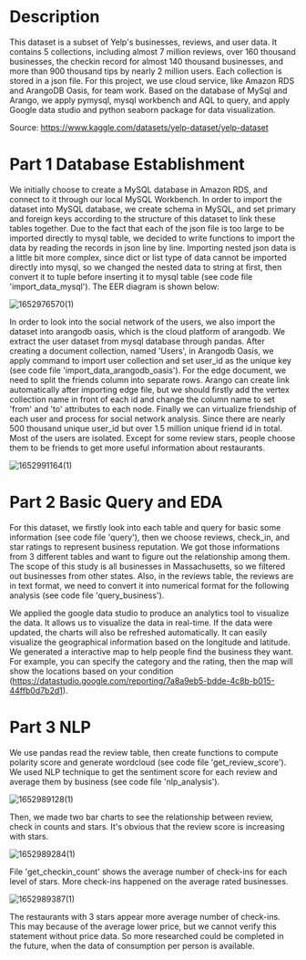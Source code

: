 # Description
This dataset is a subset of Yelp's businesses, reviews, and user data. It contains 5 collections, including almost 7 million reviews, over 160 thousand businesses, the checkin record for almost 140 thousand businesses, and more than 900 thousand tips by nearly 2 million users. Each collection is stored in a json file. For this project, we use cloud service, like Amazon RDS and ArangoDB Oasis, for team work. Based on the database of MySql and Arango, we apply pymysql, mysql workbench and AQL to query, and apply Google data studio and python seaborn package for data visualization.

Source: https://www.kaggle.com/datasets/yelp-dataset/yelp-dataset

# Part 1 Database Establishment
We initially choose to create a MySQL database in Amazon RDS, and connect to it through our local MySQL Workbench. In order to import the dataset into MySQL database, we create schema in MySQL, and set primary and foreign keys according to the structure of this dataset to link these tables together. Due to the fact that each of the json file is too large to be imported directly to mysql table, we decided to write functions to import the data by reading the records in json line by line. Importing nested json data is a little bit more complex, since dict or list type of data cannot be imported directly into mysql, so we changed the nested data to string at first, then convert it to tuple before inserting it to mysql table (see code file 'import_data_mysql'). The EER diagram is shown below:

![1652976570(1)](https://user-images.githubusercontent.com/90291484/169347300-a5bcfe01-281b-4a65-a053-156417910ca4.png)

In order to look into the social network of the users, we also import the dataset into arangodb oasis, which is the cloud platform of arangodb. We extract the user dataset from mysql database through pandas. After creating a document collection, named 'Users', in Arangodb Oasis, we apply command to import user collection and set user_id as the unique key (see code file 'import_data_arangodb_oasis'). For the edge document, we need to split the friends column into separate rows. Arango can create link automatically after importing edge file, but we should firstly add the vertex collection name in front of each id and change the column name to set 'from' and 'to' attributes to each node. Finally we can virtualize friendship of each user and process for social network analysis. Since there are nearly 500 thousand unique user_id but over 1.5 million unique friend id in total. Most of the users are isolated. Except for some review stars, people choose them to be friends to get more useful information about restaurants.

![1652991164(1)](https://user-images.githubusercontent.com/90291484/169396510-51bcf85b-e7aa-4e78-b592-716f7e18423b.png)

# Part 2 Basic Query and EDA
For this dataset, we firstly look into each table and query for basic some information (see code file 'query'), then we choose reviews, check_in, and star ratings to represent business reputation. We got those informations from 3 different tables and want to figure out the relationship among them. The scope of this study is all businesses in Massachusetts, so we filtered out businesses from other states. Also, in the reviews table, the reviews are in text format, we need to convert it into numerical format for the following analysis (see code file 'query_business'). 

We applied the google data studio to produce an analytics tool to visualize the data. It allows us to visualize the data in real-time. If the data were updated, the charts will also be refreshed automatically. It can easily visualize the geographical information based on the longitude and latitude. We generated a interactive map to help people find the business they want. For example, you can specify the category and the rating, then the map will show the locations based on your condition (https://datastudio.google.com/reporting/7a8a9eb5-bdde-4c8b-b015-44ffb0d7b2d1). 


# Part 3 NLP
We use pandas read the review table, then create functions to compute polarity score and generate wordcloud (see code file 'get_review_score'). We used NLP technique to get the sentiment score for each review and average them by business (see code file 'nlp_analysis').

![1652989128(1)](https://user-images.githubusercontent.com/90291484/169388824-b74395e6-e594-49fd-a2d5-490c67cc911d.png)

Then, we made two bar charts to see the relationship between review, check in counts and stars. It's obvious that the review score is increasing with stars.

![1652989284(1)](https://user-images.githubusercontent.com/90291484/169389246-471b9715-9e34-47bf-91b0-504dd9f97af2.png)

File 'get_checkin_count' shows the average number of check-ins for each level of stars. More check-ins happened on the average rated businesses.

![1652989387(1)](https://user-images.githubusercontent.com/90291484/169389493-9a610fec-7291-4e04-8e45-2965ccbfe704.png)

The restaurants with 3 stars appear more average number of check-ins. This may because of the average lower price, but we cannot verify this statement without price data. So more researched could be completed in the future, when the data of consumption per person is available.
